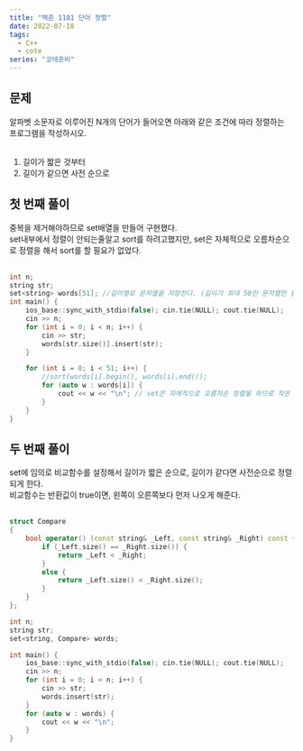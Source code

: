 ```yaml
---
title: "백준 1181 단어 정렬"
date: 2022-07-18
tags:
  - C++
  - cote
series: "코테준비"
---
```


## 문제

알파벳 소문자로 이루어진 N개의 단어가 들어오면 아래와 같은 조건에 따라 정렬하는 프로그램을 작성하시오.
<br/><br/>

1. 길이가 짧은 것부터
2. 길이가 같으면 사전 순으로

## 첫 번째 풀이

중복을 제거해야하므로 set배열을 만들어 구현했다.<br/>
set내부에서 정렬이 안되는줄알고 sort를 하려고했지만, set은 자체적으로 오름차순으로 정렬을 해서 sort를 할 필요가 없었다.<br/><br/>

```c++
int n;
string str;
set<string> words[51]; //길이별로 문자열을 저장한다. (길이가 최대 50인 문자열만 들어온다)
int main() {
	ios_base::sync_with_stdio(false); cin.tie(NULL); cout.tie(NULL);
	cin >> n;
	for (int i = 0; i < n; i++) {
		cin >> str;
		words[str.size()].insert(str);
	}

	for (int i = 0; i < 51; i++) {
		//sort(words[i].begin(), words[i].end());
		for (auto w : words[i]) {
			cout << w << "\n"; // set은 자체적으로 오름차순 정렬을 하므로 작은 길이의 문자열들부터 차례대로 출력한다.
		}
	}
}
```

## 두 번째 풀이

set에 임의로 비교함수를 설정해서 길이가 짧은 순으로, 길이가 같다면 사전순으로 정렬되게 한다.<br/>
비교함수는 반환값이 true이면, 왼쪽이 오른쪽보다 먼저 나오게 해준다.<br/><br/>

```c++
struct Compare
{
	bool operator() (const string& _Left, const string& _Right) const {
		if (_Left.size() == _Right.size()) {
			return _Left < _Right;
		}
		else {
			return _Left.size() < _Right.size();
		}
	}
};

int n;
string str;
set<string, Compare> words;

int main() {
	ios_base::sync_with_stdio(false); cin.tie(NULL); cout.tie(NULL);
	cin >> n;
	for (int i = 0; i < n; i++) {
		cin >> str;
		words.insert(str);
	}
	for (auto w : words) {
		cout << w << "\n";
	}
}
```
